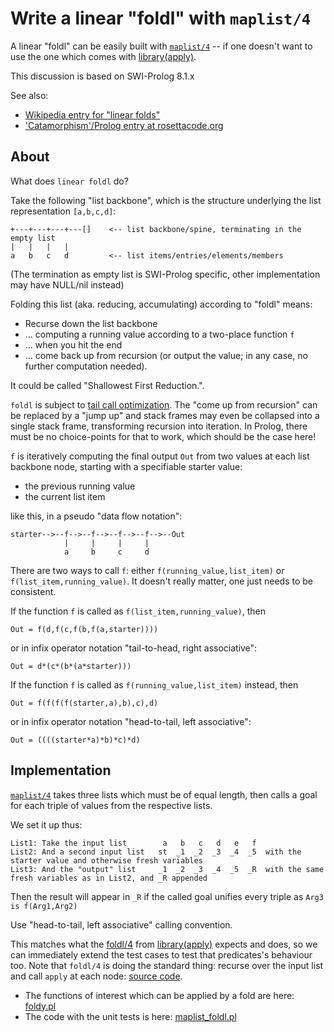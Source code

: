 # Write a linear "foldl" with `maplist/4`

A linear "foldl" can be easily built
with [`maplist/4`](https://www.swi-prolog.org/pldoc/doc_for?object=maplist/4) -- if one doesn't want to use the one which comes with [library(apply)](https://www.swi-prolog.org/pldoc/man?predicate=foldl/4). 

This discussion is based on SWI-Prolog 8.1.x

See also:

- [Wikipedia entry for "linear folds"](https://en.wikipedia.org/wiki/Fold_%28higher-order_function%29#Linear_folds)
- ['Catamorphism'/Prolog entry at rosettacode.org](http://rosettacode.org/wiki/Catamorphism#Prolog)

## About

What does `linear foldl` do?

Take the following "list backbone", which is the structure underlying the list representation `[a,b,c,d]`:

```
+---+---+---+---[]    <-- list backbone/spine, terminating in the empty list
|   |   |   |
a   b   c   d         <-- list items/entries/elements/members
```

(The termination as empty list is SWI-Prolog specific, other implementation may have NULL/nil instead)

Folding this list (aka. reducing, accumulating) according to "foldl" means:

- Recurse down the list backbone
- ... computing a running value according to a two-place function `f` 
- ... when you hit the end
- ... come back up from recursion (or output the value; in any case, no further computation needed).

It could be called "Shallowest First Reduction.".

`foldl` is subject to [tail call optimization](https://en.wikipedia.org/wiki/Tail_call). The "come up from recursion" 
can be replaced by a "jump up" and stack frames may even be collapsed into a single stack frame, transforming
recursion into iteration. In Prolog, there must be no choice-points for that to work, which should be the case here!

`f` is iteratively computing the final output `Out` from two values at each list backbone node, starting with a 
specifiable starter value:

- the previous running value
- the current list item

like this, in a pseudo "data flow notation":

```
starter-->--f-->--f-->--f-->--f-->--Out
            |     |     |     |
            a     b     c     d
```

There are two ways to call `f`: either `f(running_value,list_item)`  or `f(list_item,running_value)`. It doesn't
really matter, one just needs to be consistent.

If the function `f` is called as `f(list_item,running_value)`, then

```
Out = f(d,f(c,f(b,f(a,starter))))
```

or in infix operator notation "tail-to-head, right associative":

```
Out = d*(c*(b*(a*starter)))   
```

If the function `f` is called as `f(running_value,list_item)` instead, then

```
Out = f(f(f(f(starter,a),b),c),d)
```

or in infix operator notation "head-to-tail, left associative":

```
Out = ((((starter*a)*b)*c)*d)  
```

## Implementation

[`maplist/4`](https://www.swi-prolog.org/pldoc/doc_for?object=maplist/4) takes three lists which must be of equal
length, then calls a goal for each triple of values from the respective lists.

We set it up thus:

```
List1: Take the input list        a   b   c   d   e   f
List2: And a second input list   st  _1  _2  _3  _4  _5  with the starter value and otherwise fresh variables
List3: And the "output" list     _1  _2  _3  _4  _5  _R  with the same fresh variables as in List2, and _R appended
```

Then the result will appear in `_R` if the called goal unifies every triple as `Arg3 is f(Arg1,Arg2)`

Use "head-to-tail, left associative" calling convention.

This matches what the [foldl/4](https://www.swi-prolog.org/pldoc/doc_for?object=foldl/4) from [library(apply)](https://www.swi-prolog.org/pldoc/man?section=apply) expects and does, so we can immediately extend the test cases
to test that predicates's behaviour too. Note that `foldl/4` is doing the standard thing: recurse over the input list and call `apply` at each node: [source code](https://eu.swi-prolog.org/pldoc/doc/_SWI_/library/apply.pl?show=src#foldl/4).

- The functions of interest which can be applied by a fold are here: [foldy.pl](foldy.pl)
- The code with the unit tests is here: [maplist_foldl.pl](maplist_foldl.pl)

